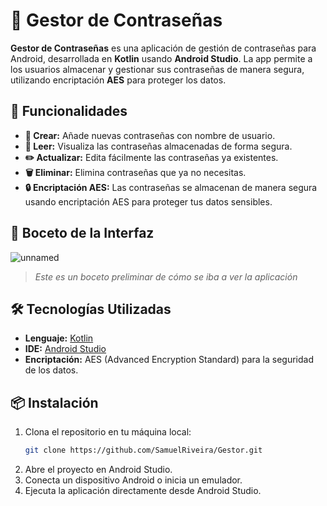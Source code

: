 # 🔐 Gestor de Contraseñas

**Gestor de Contraseñas** es una aplicación de gestión de contraseñas para Android, desarrollada en **Kotlin** usando **Android Studio**. La app permite a los usuarios almacenar y gestionar sus contraseñas de manera segura, utilizando encriptación **AES** para proteger los datos.

## 🚀 Funcionalidades

- **🔐 Crear:** Añade nuevas contraseñas con nombre de usuario.
- **📝 Leer:** Visualiza las contraseñas almacenadas de forma segura.
- **✏️ Actualizar:** Edita fácilmente las contraseñas ya existentes.
- **🗑️ Eliminar:** Elimina contraseñas que ya no necesitas.
- **🔒 Encriptación AES:** Las contraseñas se almacenan de manera segura usando encriptación AES para proteger tus datos sensibles.

## 📱 Boceto de la Interfaz

![unnamed](https://github.com/user-attachments/assets/d48d0322-799f-4f31-b59b-811f78de4d30)

> _Este es un boceto preliminar de cómo se iba a ver la aplicación_

## 🛠️ Tecnologías Utilizadas

- **Lenguaje:** [Kotlin](https://kotlinlang.org/)
- **IDE:** [Android Studio](https://developer.android.com/studio)
- **Encriptación:** AES (Advanced Encryption Standard) para la seguridad de los datos.

## 📦 Instalación

1. Clona el repositorio en tu máquina local:
   ```bash
   git clone https://github.com/SamuelRiveira/Gestor.git
2. Abre el proyecto en Android Studio.
3. Conecta un dispositivo Android o inicia un emulador.
4. Ejecuta la aplicación directamente desde Android Studio.
